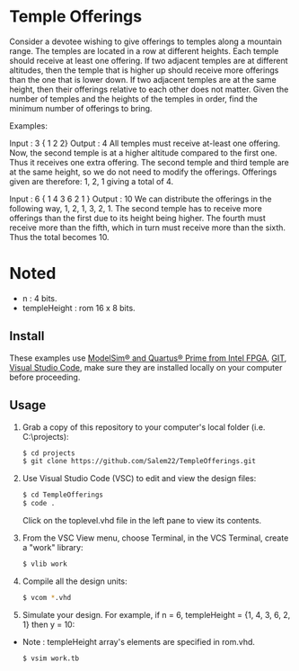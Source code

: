 # Temple Offerings
Consider a devotee wishing to give offerings to temples along a mountain range. The temples are located in a row at different heights. Each temple should receive at least one offering. If two adjacent temples are at different altitudes, then the temple that is higher up should receive more offerings than the one that is lower down. If two adjacent temples are at the same height, then their offerings relative to each other does not matter. Given the number of temples and the heights of the temples in order, find the minimum number of offerings to bring.

Examples:

Input  : 3
        { 1 2 2}
Output : 4
All temples must receive at-least one offering.
Now, the second temple is at a higher altitude
compared to the first one. Thus it receives one
extra offering. 
The second temple and third temple are at the 
same height, so we do not need to modify the 
offerings. Offerings given are therefore: 1, 2,
1 giving a total of 4.

Input  : 6
        { 1 4 3 6 2 1 }
Output : 10
We can distribute the offerings in the following
way, 1, 2, 1, 3, 2, 1. The second temple has to 
receive more offerings than the first due to its 
height being higher. The fourth must receive more
than the fifth, which in turn must receive more 
than the sixth. Thus the total becomes 10.


# Noted
- n : 4 bits.
- templeHeight : rom 16 x 8 bits.
## Install

These examples use [ModelSim&reg; and Quartus&reg; Prime from Intel FPGA](http://fpgasoftware.intel.com/?edition=lite), [GIT](https://git-scm.com/download/win), [Visual Studio Code](https://code.visualstudio.com/download), make sure they are installed locally on your computer before proceeding.

## Usage

1. Grab a copy of this repository to your computer's local folder (i.e. C:\projects):

    ```sh
    $ cd projects
    $ git clone https://github.com/Salem22/TempleOfferings.git
    ```
2. Use Visual Studio Code (VSC) to edit and view the design files:

    ```sh
    $ cd TempleOfferings
    $ code .
    ```
    Click on the toplevel.vhd file in the left pane to view its contents.
    
3. From the VSC View menu, choose Terminal, in the VCS Terminal, create a "work" library:

    ```sh
    $ vlib work
    ```
    
4. Compile all the design units:

    ```sh
    $ vcom *.vhd
    ```
    
5. Simulate your design. For example, if n = 6, templeHeight = {1, 4, 3, 6, 2, 1} then y = 10:
- Note : templeHeight array's elements are specified in rom.vhd.

    ```sh
    $ vsim work.tb
    ```
